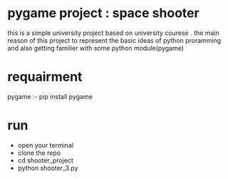 # pygame project : space shooter 

this is a simple university project based on university courese . the main reason of this project to represent the basic ideas of python proramming and 
also getting familier with some python module(pygame) 

# requairment 
 pygame :- pip install pygame 
 
# run 
- open your terminal 
- clone the repo 
- cd shooter_project
- python shooter_3.py
